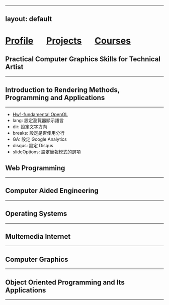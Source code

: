 
---
layout: default
---


# [Profile](./another-page.html) &ensp;&ensp; [Projects](./another-page.html)  &ensp;&ensp; [Courses](./courses)


## Practical Computer Graphics Skills for Technical Artist
***

## Introduction to Rendering Methods, Programming and Applications
***
- [Hw1-fundamental OpenGL](../_include/rendering-hw1)
- lang: 設定瀏覽器顯示語言
- dir: 設定文字方向
- breaks: 設定是否使用分行
- GA: 設定 Google Analytics
- disqus: 設定 Disqus
- slideOptions: 設定簡報模式的選項
## Web Programming
***
## Computer Aided Engineering 
***
## Operating Systems
***
## Multemedia Internet
***
## Computer Graphics
***
## Object Oriented Programming and Its Applications
***